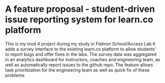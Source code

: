 # A feature proposal - student-driven issue reporting system for learn.co platform


This is my mod 4 project during my study in Flatiron School/Access Lab.It adds a survey interface to the existing learn.co platform to allow students' to report bugs and offer fixes in the labs. The survey data was aggregated in an analytics dashboard for instructors, coaches and engineering team, as well as automatically report issues to the github repo. The feature allows task prioritization for the engineering team as well as quick fix of these problems.
